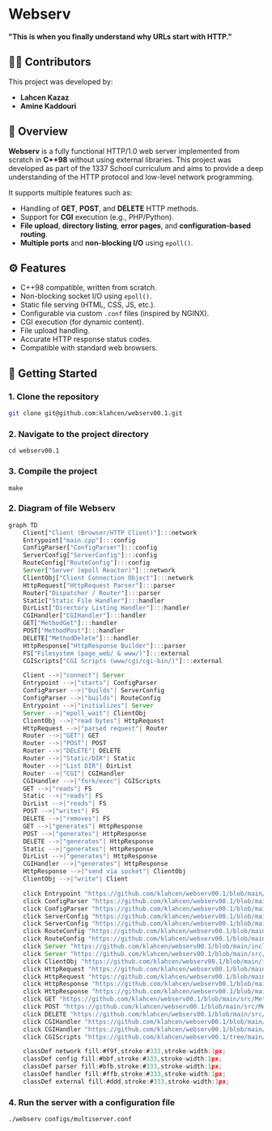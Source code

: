 # Webserv

**"This is when you finally understand why URLs start with HTTP."**

## 👨‍💻 Contributors

This project was developed by:

- **Lahcen Kazaz**  
- **Amine Kaddouri**



## 📝 Overview

**Webserv** is a fully functional HTTP/1.0 web server implemented from scratch in **C++98** without using external libraries. This project was developed as part of the 1337 School curriculum and aims to provide a deep understanding of the HTTP protocol and low-level network programming.

It supports multiple features such as:
- Handling of **GET**, **POST**, and **DELETE** HTTP methods.
- Support for **CGI** execution (e.g., PHP/Python).
- **File upload**, **directory listing**, **error pages**, and **configuration-based routing**.
- **Multiple ports** and **non-blocking I/O** using `epoll()`.

## ⚙️ Features

- C++98 compatible, written from scratch.
- Non-blocking socket I/O using `epoll()`.
- Static file serving (HTML, CSS, JS, etc.).
- Configurable via custom `.conf` files (inspired by NGINX).
- CGI execution (for dynamic content).
- File upload handling.
- Accurate HTTP response status codes.
- Compatible with standard web browsers.

## 🚀 Getting Started

### 1. Clone the repository

```bash
git clone git@github.com:klahcen/webserv00.1.git
```
### 2. Navigate to the project directory
```bach
cd webserv00.1
```
### 3. Compile the project
```bach
make
```

### 2. Diagram of file Webserv
```js
graph TD
    Client["Client (Browser/HTTP Client)"]:::network
    Entrypoint["main.cpp"]:::config
    ConfigParser["ConfigParser"]:::config
    ServerConfig["ServerConfig"]:::config
    RouteConfig["RouteConfig"]:::config
    Server["Server (epoll Reactor)"]:::network
    ClientObj["Client Connection Object"]:::network
    HttpRequest["HttpRequest Parser"]:::parser
    Router["Dispatcher / Router"]:::parser
    Static["Static File Handler"]:::handler
    DirList["Directory Listing Handler"]:::handler
    CGIHandler["CGIHandler"]:::handler
    GET["MethodGet"]:::handler
    POST["MethodPost"]:::handler
    DELETE["MethodDelete"]:::handler
    HttpResponse["HttpResponse Builder"]:::parser
    FS["Filesystem (page_web/ & www/)"]:::external
    CGIScripts["CGI Scripts (www/cgi/cgi-bin/)"]:::external

    Client -->|"connect"| Server
    Entrypoint -->|"starts"| ConfigParser
    ConfigParser -->|"builds"| ServerConfig
    ConfigParser -->|"builds"| RouteConfig
    Entrypoint -->|"initializes"| Server
    Server -->|"epoll_wait"| ClientObj
    ClientObj -->|"read bytes"| HttpRequest
    HttpRequest -->|"parsed request"| Router
    Router -->|"GET"| GET
    Router -->|"POST"| POST
    Router -->|"DELETE"| DELETE
    Router -->|"Static/DIR"| Static
    Router -->|"List DIR"| DirList
    Router -->|"CGI"| CGIHandler
    CGIHandler -->|"fork/exec"| CGIScripts
    GET -->|"reads"| FS
    Static -->|"reads"| FS
    DirList -->|"reads"| FS
    POST -->|"writes"| FS
    DELETE -->|"removes"| FS
    GET -->|"generates"| HttpResponse
    POST -->|"generates"| HttpResponse
    DELETE -->|"generates"| HttpResponse
    Static -->|"generates"| HttpResponse
    DirList -->|"generates"| HttpResponse
    CGIHandler -->|"generates"| HttpResponse
    HttpResponse -->|"send via socket"| ClientObj
    ClientObj -->|"write"| Client

    click Entrypoint "https://github.com/klahcen/webserv00.1/blob/main/main.cpp"
    click ConfigParser "https://github.com/klahcen/webserv00.1/blob/main/include/ConfigParser.hpp"
    click ConfigParser "https://github.com/klahcen/webserv00.1/blob/main/src/ConfigParser.cpp"
    click ServerConfig "https://github.com/klahcen/webserv00.1/blob/main/include/ServerConfig.hpp"
    click ServerConfig "https://github.com/klahcen/webserv00.1/blob/main/src/ServerConfig.cpp"
    click RouteConfig "https://github.com/klahcen/webserv00.1/blob/main/include/RouteConfig.hpp"
    click RouteConfig "https://github.com/klahcen/webserv00.1/blob/main/src/RouteConfig.cpp"
    click Server "https://github.com/klahcen/webserv00.1/blob/main/include/Server.hpp"
    click Server "https://github.com/klahcen/webserv00.1/blob/main/src/Server.cpp"
    click ClientObj "https://github.com/klahcen/webserv00.1/blob/main/include/Client.hpp"
    click HttpRequest "https://github.com/klahcen/webserv00.1/blob/main/include/HttpRequest.hpp"
    click HttpRequest "https://github.com/klahcen/webserv00.1/blob/main/src/HttpRequest.cpp"
    click HttpResponse "https://github.com/klahcen/webserv00.1/blob/main/include/HttpResponse.hpp"
    click HttpResponse "https://github.com/klahcen/webserv00.1/blob/main/src/HttpResponse.cpp"
    click GET "https://github.com/klahcen/webserv00.1/blob/main/src/MethodGet.cpp"
    click POST "https://github.com/klahcen/webserv00.1/blob/main/src/MethodPost.cpp"
    click DELETE "https://github.com/klahcen/webserv00.1/blob/main/src/MethodDelete.cpp"
    click CGIHandler "https://github.com/klahcen/webserv00.1/blob/main/include/CGIHandler.hpp"
    click CGIHandler "https://github.com/klahcen/webserv00.1/blob/main/src/CGIHandler.cpp"
    click CGIScripts "https://github.com/klahcen/webserv00.1/tree/main/www/cgi/cgi-bin/"

    classDef network fill:#f9f,stroke:#333,stroke-width:1px;
    classDef config fill:#bbf,stroke:#333,stroke-width:1px;
    classDef parser fill:#bfb,stroke:#333,stroke-width:1px;
    classDef handler fill:#ffb,stroke:#333,stroke-width:1px;
    classDef external fill:#ddd,stroke:#333,stroke-width:1px;
```
### 4. Run the server with a configuration file
```bach
./webserv configs/multiserver.conf
```
